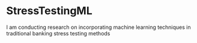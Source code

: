 # StressTestingML
I am conducting research on incorporating machine learning techniques in traditional banking stress testing methods
